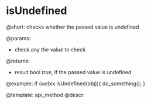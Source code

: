 isUndefined
=============


@short: checks whether the passed value is undefined
	
@params:
- check		any	the value to check

@returns:
- result	bool	<i>true</i>, if the passed value is undefined

@example:
if (webix.isUndefined(obj)){
	do_something();
}

@template:	api_method
@descr:
